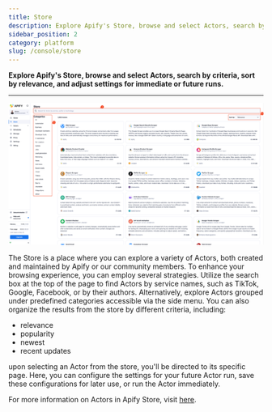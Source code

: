 ```yaml
---
title: Store
description: Explore Apify's Store, browse and select Actors, search by criteria, sort by relevance, and adjust settings for immediate or future runs.
sidebar_position: 2
category: platform
slug: /console/store
---
```


**Explore Apify's Store, browse and select Actors, search by criteria, sort by relevance, and adjust settings for immediate or future runs.**

---

![apify-console-store](./images/console-store.png)

The Store is a place where you can explore a variety of Actors, both created and maintained by Apify or our community members. To enhance your browsing experience, you can employ several strategies.
Utilize the search box at the top of the page to find Actors by service names, such as TikTok, Google, Facebook, or by their authors.
Alternatively, explore Actors grouped under predefined categories accessible via the side menu.
You can also organize the results from the store by different criteria, including:

* relevance
* popularity
* newest
* recent updates

upon selecting an Actor from the store, you'll be directed to its specific page. Here, you can configure the settings for your future Actor run, save these configurations for later use, or run the Actor immediately.

For more information on Actors in Apify Store, visit [here](/sources/platform/actors/running/store.md).
